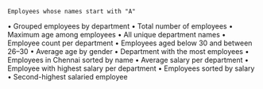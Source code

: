     Employees whose names start with "A"
• 	Grouped employees by department
• 	Total number of employees
• 	Maximum age among employees
• 	All unique department names
• 	Employee count per department
• 	Employees aged below 30 and between 26–30
• 	Average age by gender
• 	Department with the most employees
• 	Employees in Chennai sorted by name
• 	Average salary per department
• 	Employee with highest salary per department
• 	Employees sorted by salary
• 	Second-highest salaried employee
